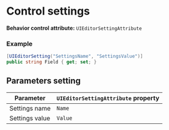 # Control settings

**Behavior control attribute:**  `UIEditorSettingAttribute`

### Example

```csharp
[UIEditorSetting("SettingsName", "SettingsValue")]
public string Field { get; set; }
```

## Parameters setting

| Parameter | `UIEditorSettingAttribute` property | 
| -----------|:------------- 
| Settings name | `Name` |
| Settings value | `Value` |